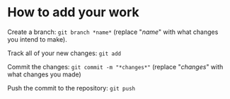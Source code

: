 # How to add your work

Create a branch: 
```git branch *name*``` (replace "*name*" with what changes you intend to make).

Track all of your new changes: 
```git add```

Commit the changes: 
```git commit -m "*changes*"``` (replace "*changes*" with what changes you made)

Push the commit to the repository: 
```git push```

